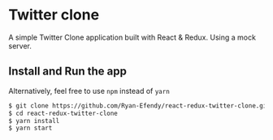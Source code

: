 # Twitter clone

A simple Twitter Clone application built with React & Redux. Using a mock server.

## Install and Run the app

Alternatively, feel free to use `npm` instead of `yarn`

```sh
$ git clone https://github.com/Ryan-Efendy/react-redux-twitter-clone.git
$ cd react-redux-twitter-clone
$ yarn install
$ yarn start
```